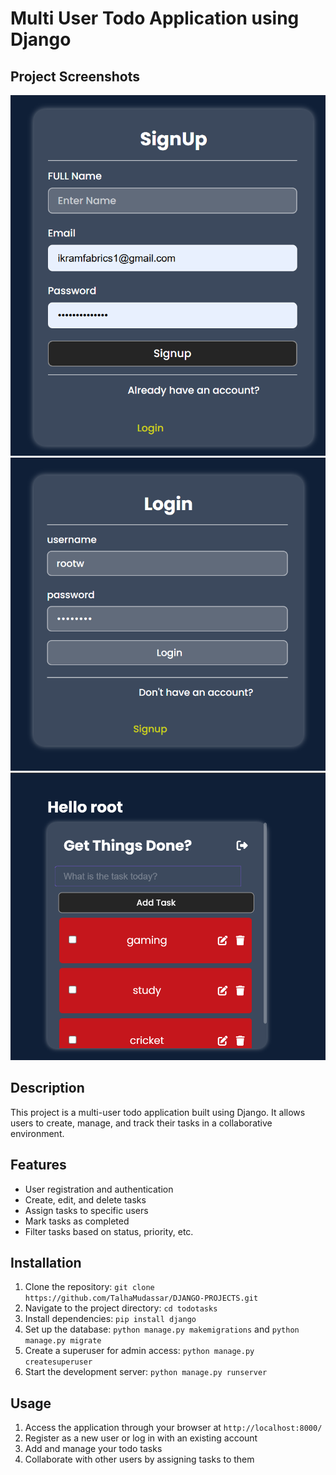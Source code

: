 # Multi User Todo Application using Django

## Project Screenshots
<img src="todo/static/todo/images/screenshot1.png" alt="Screenshot1" width="900"/>

<img src="todo/static/todo/images/screenshot2.png" alt="Screenshot2" width="900"/>

<img src="todo/static/todo/images/screenshot3.png" alt="Screenshot3" width="900"/>

## Description
This project is a multi-user todo application built using Django. It allows users to create, manage, and track their tasks in a collaborative environment. 

## Features
- User registration and authentication
- Create, edit, and delete tasks
- Assign tasks to specific users
- Mark tasks as completed
- Filter tasks based on status, priority, etc.

## Installation
1. Clone the repository: `git clone https://github.com/TalhaMudassar/DJANGO-PROJECTS.git`
2. Navigate to the project directory: `cd todotasks`
3. Install dependencies: `pip install django`
4. Set up the database: `python manage.py makemigrations` and `python manage.py migrate`
5. Create a superuser for admin access: `python manage.py createsuperuser`
6. Start the development server: `python manage.py runserver`

## Usage
1. Access the application through your browser at `http://localhost:8000/`
2. Register as a new user or log in with an existing account
3. Add and manage your todo tasks
4. Collaborate with other users by assigning tasks to them
